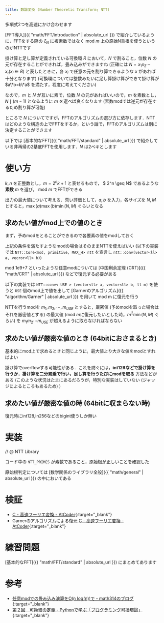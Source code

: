 ```yaml
---
title: 数論変換 (Number Theoretic Transform; NTT)
---
```


多項式2つを高速にかけ合わせます

[FFT導入]({{ "math/FFT/introduction" | absolute_url }}) で紹介しているように，FFTをする際の $\zeta_N$ に複素数ではなく $\mathrm{mod}\ m$ 上の原始N乗根を使うというのがNTTです

掛け算と足し算が定義されている可換環 $R$ において，$N$ で割ること，位数 $N$ の元が存在することができれば，畳み込みができますね (正確には $N = x_1x_2\cdots x_t (x_i \in R)$ と表したときに，各 $x_i$ で任意の元を割り算できるような $x$ があれば十分となります) (可換環については整数みたいに足し算掛け算ができて掛け算が $a\*b=b\*a$ を満たす，程度に考えてください)

なので，$m$ と $N$ が互いに素で，位数 $N$ の元があればいいので，$m$ を素数とし，$N \mid (m - 1)$ となるように $m$ を選べば良くなります (素数modでは逆元が存在するため割り算が可能)

ところで $N$ についてですが，FFTのアルゴリズムの選び方に依存します．NTTはどのような構造の上でFFTをするか，という話で，FFTのアルゴリズムは別に決定することができます

以下では [基本的なFFT]({{ "math/FFT/standard" | absolute_url }}) で紹介している非再帰の2基底FFTを使用します．$N$ は2ベキとします

# 使い方

$k, n$ を正整数とし，$m = 2^nk + 1$ と表せるもので， $ 2^n \geq N$ であるような **素数** $m$ を選び， $\mathrm{mod}\ m$ でFFTができる  

出力の最大値について考える．荒い評価として，$a, b$ を入力，各サイズを $N, M$ とすると，$\max(a)\max(b)\min(N, M)$ ぐらいとなる

## 求めたい値がmod上での値のとき

まず，予めmodをとることができるので各要素の値をmodしておく

上記の条件を満たすようなmodの場合はそのままNTTを使えばいい (以下の実装では `NTT::Core<mod, primitive, MAX_H> ntt` を宣言し `ntt::conv(vector<ll> a, vecror<ll> b)`)

mod 1e9+7 といったような任意modについては [中国剰余定理 (CRT)]({{ "math/CRT" | absolute_url }}) などで復元する必要がある

以下の実装では `NTT::conv< USE > (vector<ll> a, vector<ll> b, ll m)` を使うと `USE` 個のmod上で値を出して [Garnerのアルゴリズム]({{ "algorithm/Garner" | absolute_url }}) を用いて mod m に復元を行う

NTTを行うmodを $m_1, m_2, \cdots, m_{USE}$ とすると，厳密値 (予めmodを取った場合はそれを厳密値とする) の最大値 (mod $m$に復元したいとした時，$m^2\min(N, M)$ ぐらい) を $m_1m_2\cdots m_{USE}$ が超えるように取らなければならない

## 求めたい値が厳密な値のとき (64bitにおさまるとき)

基本的にmod上で求めるときと同じように，最大値より大きな値をmodとすればよい

掛け算でoverflowする可能性がある．これを防ぐには，**int128などで掛け算を行うか**，**掛け算を二分累乗で行い，足し算を行うたびにmodを取る** 方法などがある (このような状況はたまにあるだろうが，特別な実装はしていない (ジャッジによるところもあるため) )

## 求めたい値が厳密な値の時 (64bitに収まらない時)

復元時にint128,in256などのbigint使うしか無い

# 実装

// @ NTT Library

コード中の `NTT_PRIMES` が素数であること，原始根が正しいことを確認した

原始根判定については [数学関係のライブラリ全般]({{ "math/general" | absolute_url }}) の中においてある

# 検証

* [C - 高速フーリエ変換 - AtCoder](https://beta.atcoder.jp/contests/atc001/submissions/3370462){:target="_blank"}<!--_-->
* Garnerのアルゴリズムによる復元 [C - 高速フーリエ変換 - AtCoder](https://beta.atcoder.jp/contests/atc001/submissions/3370425){:target="_blank"}<!--_-->

# 練習問題

[基本的なFFT]({{ "math/FFT/standard" | absolute_url }}) にまとめてあります

# 参考

* [任意modでの畳み込み演算をO(n log(n))で - math314のブログ](http://kirika-comp.hatenablog.com/entry/2017/12/18/143923){:target="_blank"}<!--_-->
* [第２回　可換環の定義 - Pythonで学ぶ「プログラミング可換環論」](http://groebner-basis.hatenadiary.jp/entry/2017/12/02/000043){:target="_blank"}<!--_-->


